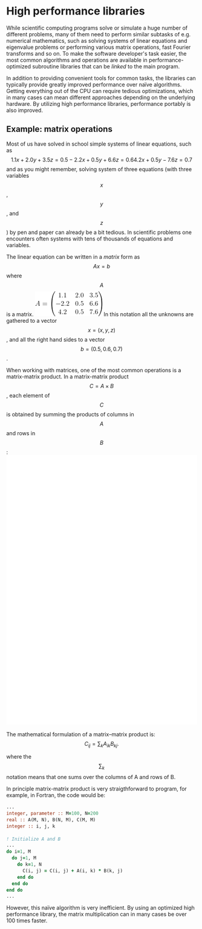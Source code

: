 # High performance libraries

While scientific computing programs solve or simulate a huge
number of different problems, many of them need to perform similar
subtasks of e.g. numerical mathematics, such as solving systems of
linear equations and eigenvalue problems or performing various matrix
operations, fast Fourier transforms and so on. To make the software
developer's task easier, the most common algorithms and operations are
available in performance-optimized subroutine libraries that can be
*linked* to the main program.

In addition to providing convenient tools for common tasks, the
libraries can typically provide greatly improved performance over
naïve algorithms. Getting everything out of the CPU can require
tedious optimizations, which in many cases can mean different
approaches depending on the underlying hardware. By utilizing high
performance libraries, performance portably is also improved.

## Example: matrix operations

Most of us have solved in school simple systems of linear equations,
such as
$$
 1.1 x + 2.0 y + 3.5 z = 0.5
-2.2 x + 0.5 y + 6.6 z = 0.6
 4.2 x + 0.5 y - 7.6 z = 0.7
$$
and as you might remember, solving system of three equations (with
three variables $$x$$, $$y$$, and $$z$$) by pen and paper can already
be a bit tedious. In scientific problems one encounters often systems
with tens of thousands of equations and variables.

The linear equation can be written in a *matrix* form as
$$
A x = b
$$
where $$A$$ is a matrix.
![Matrix A](images/matrix_A.png)
In this notation all the unknowns are gathered to a vector $$x = (x, y,
z)$$, and all the right hand sides to a vector $$b = (0.5, 0.6,
0.7)$$.

When working with matrices, one of the most common operations is a
matrix-matrix product. In a matrix-matrix product $$C = A \times B$$,
each element of $$C$$ is obtained by summing the products of columns
in $$A$$ and rows in $$B$$:
![Matrix-matrix product](images/matrix-product.svg)

The mathematical formulation of a matrix–matrix
product is:
$$
C_{ij} = \sum_k A_{ik} B_{kj}.
$$

where the $$\sum_k$$ notation means that one sums over the columns of
A and rows of B.

In principle matrix-matrix product is very straigthforward to program,
for example, in Fortran, the code would be:
```fortran
...
integer, parameter :: M=100, N=200
real :: A(M, N), B(N, M), C(M, M)
integer :: i, j, k

! Initialize A and B
...
do i=1, M
  do j=1, M
    do k=1, N
      C(i, j) = C(i, j) + A(i, k) * B(k, j)
    end do
  end do
end do
...
```
However, this naïve algorithm is very inefficient. By using an optimized
high performance library, the matrix multiplication can in many cases be
over 100 times faster.
